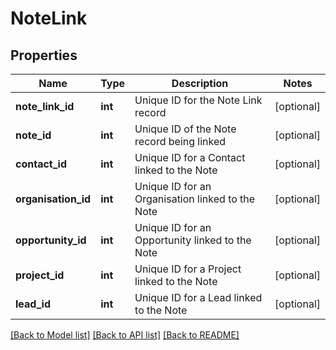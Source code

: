 # NoteLink

## Properties
Name | Type | Description | Notes
------------ | ------------- | ------------- | -------------
**note_link_id** | **int** | Unique ID for the Note Link record | [optional] 
**note_id** | **int** | Unique ID of the Note record being linked | [optional] 
**contact_id** | **int** | Unique ID for a Contact linked to the Note | [optional] 
**organisation_id** | **int** | Unique ID for an Organisation linked to the Note | [optional] 
**opportunity_id** | **int** | Unique ID for an Opportunity linked to the Note | [optional] 
**project_id** | **int** | Unique ID for a Project linked to the Note | [optional] 
**lead_id** | **int** | Unique ID for a Lead linked to the Note | [optional] 

[[Back to Model list]](../README.md#documentation-for-models) [[Back to API list]](../README.md#documentation-for-api-endpoints) [[Back to README]](../README.md)


